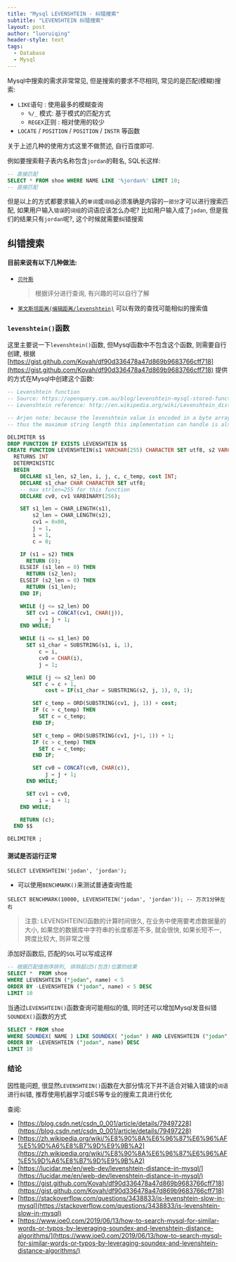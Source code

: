 ```yaml
---
title: "Mysql LEVENSHTEIN - 纠错搜索"
subtitle: "LEVENSHTEIN 纠错搜索"
layout: post
author: "luoruiqing"
header-style: text
tags:
  - Database
  - Mysql
---
```



Mysql中搜索的需求非常常见, 但是搜索的要求不尽相同, 常见的是匹配(模糊)搜索:
- `LIKE`语句 : 使用最多的模糊查询
    - `%/_` 模式: 基于模式的匹配方式
    - `REGEX`正则 : 相对使用的较少
- `LOCATE` / `POSITION` / `POSITION` / `INSTR` 等函数

关于上述几种的使用方式这里不做赘述, 自行百度即可.
<!-- ! AIR JORDAN  -->
例如要搜索鞋子表内名称包含`jordan`的鞋名, SQL长这样:

```SQL
-- 直接匹配
SELECT * FROM shoe WHERE NAME LIKE '%jordan%' LIMIT 10;
-- 直接匹配
```

但是以上的方式都要求输入的`单词`或`词组`必须准确是内容的`一部分`才可以进行搜索匹配, 如果用户输入`错误`的`词组`的词语应该怎么办呢? 比如用户输入成了`jodan`, 但是我们的结果只有`jordan`呢?, 这个时候就需要纠错搜索

## 纠错搜索

#### 目前来说有以下几种做法:

- [`贝叶斯`](https://baike.baidu.com/item/%E8%B4%9D%E5%8F%B6%E6%96%AF%E5%85%AC%E5%BC%8F)
    > 根据评分进行查询, 有兴趣的可以自行了解
- [`莱文斯坦距离(编辑距离/levenshtein)`](https://baike.baidu.com/item/%E8%8E%B1%E6%96%87%E6%96%AF%E5%9D%A6%E8%B7%9D%E7%A6%BB)
    可以有效的查找可能相似的搜索值


### `levenshtein()`函数

这里主要说一下`levenshtein()`函数, 但Mysql函数中不包含这个函数, 则需要自行创建, 根据 [https://gist.github.com/Kovah/df90d336478a47d869b9683766cff718](https://gist.github.com/Kovah/df90d336478a47d869b9683766cff718) 提供的方式在Mysql中创建这个函数:

```SQL
-- Levenshtein function
-- Source: https://openquery.com.au/blog/levenshtein-mysql-stored-function
-- Levenshtein reference: http://en.wikipedia.org/wiki/Levenshtein_distance

-- Arjen note: because the levenshtein value is encoded in a byte array, distance cannot exceed 255;
-- thus the maximum string length this implementation can handle is also limited to 255 characters.

DELIMITER $$
DROP FUNCTION IF EXISTS LEVENSHTEIN $$
CREATE FUNCTION LEVENSHTEIN(s1 VARCHAR(255) CHARACTER SET utf8, s2 VARCHAR(255) CHARACTER SET utf8)
  RETURNS INT
  DETERMINISTIC
  BEGIN
    DECLARE s1_len, s2_len, i, j, c, c_temp, cost INT;
    DECLARE s1_char CHAR CHARACTER SET utf8;
    -- max strlen=255 for this function
    DECLARE cv0, cv1 VARBINARY(256);

    SET s1_len = CHAR_LENGTH(s1),
        s2_len = CHAR_LENGTH(s2),
        cv1 = 0x00,
        j = 1,
        i = 1,
        c = 0;

    IF (s1 = s2) THEN
      RETURN (0);
    ELSEIF (s1_len = 0) THEN
      RETURN (s2_len);
    ELSEIF (s2_len = 0) THEN
      RETURN (s1_len);
    END IF;

    WHILE (j <= s2_len) DO
      SET cv1 = CONCAT(cv1, CHAR(j)),
          j = j + 1;
    END WHILE;

    WHILE (i <= s1_len) DO
      SET s1_char = SUBSTRING(s1, i, 1),
          c = i,
          cv0 = CHAR(i),
          j = 1;

      WHILE (j <= s2_len) DO
        SET c = c + 1,
            cost = IF(s1_char = SUBSTRING(s2, j, 1), 0, 1);

        SET c_temp = ORD(SUBSTRING(cv1, j, 1)) + cost;
        IF (c > c_temp) THEN
          SET c = c_temp;
        END IF;

        SET c_temp = ORD(SUBSTRING(cv1, j+1, 1)) + 1;
        IF (c > c_temp) THEN
          SET c = c_temp;
        END IF;

        SET cv0 = CONCAT(cv0, CHAR(c)),
            j = j + 1;
      END WHILE;

      SET cv1 = cv0,
          i = i + 1;
    END WHILE;

    RETURN (c);
  END $$

DELIMITER ;
```

#### 测试是否运行正常
```
SELECT LEVENSHTEIN('jodan', 'jordan');
```

* 可以使用`BENCHMARK()`来测试普通查询性能

```
SELECT BENCHMARK(10000, LEVENSHTEIN('jodan', 'jordan')); -- 万次1分钟左右
```
> 注意: LEVENSHTEIN()函数的计算时间很久, 在业务中使用要考虑数据量的大小, 如果您的数据库中字符串的长度都差不多, 就会很快, 如果长短不一, 跨度比较大, 则非常之慢

添加好函数后, 匹配的`SQL`可以写成这样

```SQL
-- 根据匹配值倒序排列, 排除超过5(包含)位置的结果
SELECT *  FROM shoe 
WHERE LEVENSHTEIN ("jodan", name) < 5
ORDER BY -LEVENSHTEIN ("jodan", name) < 5 DESC
LIMIT 10

```

当通过`LEVENSHTEIN()`函数查询可能相似的值, 同时还可以增加Mysql发音纠错`SOUNDEX()`函数的方式

```SQL
SELECT * FROM shoe 
WHERE SOUNDEX( NAME ) LIKE SOUNDEX( "jodan" ) AND LEVENSHTEIN ("jodan", name)
ORDER BY -LEVENSHTEIN ("jodan", name) DESC
LIMIT 10
```

### 结论
因性能问题, 很显然`LEVENSHTEIN()`函数在大部分情况下并不适合对输入错误的`词语`进行纠错, 推荐使用机器学习或ES等专业的搜索工具进行优化


查阅:
- [https://blog.csdn.net/csdn_0_001/article/details/79497228](https://blog.csdn.net/csdn_0_001/article/details/79497228)
- [https://zh.wikipedia.org/wiki/%E8%90%8A%E6%96%87%E6%96%AF%E5%9D%A6%E8%B7%9D%E9%9B%A2](https://zh.wikipedia.org/wiki/%E8%90%8A%E6%96%87%E6%96%AF%E5%9D%A6%E8%B7%9D%E9%9B%A2)
- [https://lucidar.me/en/web-dev/levenshtein-distance-in-mysql/](https://lucidar.me/en/web-dev/levenshtein-distance-in-mysql/)
- [https://gist.github.com/Kovah/df90d336478a47d869b9683766cff718](https://gist.github.com/Kovah/df90d336478a47d869b9683766cff718)
- [https://stackoverflow.com/questions/3438833/is-levenshtein-slow-in-mysql](https://stackoverflow.com/questions/3438833/is-levenshtein-slow-in-mysql)
- [https://www.joe0.com/2019/06/13/how-to-search-mysql-for-similar-words-or-typos-by-leveraging-soundex-and-levenshtein-distance-algorithms/](https://www.joe0.com/2019/06/13/how-to-search-mysql-for-similar-words-or-typos-by-leveraging-soundex-and-levenshtein-distance-algorithms/)